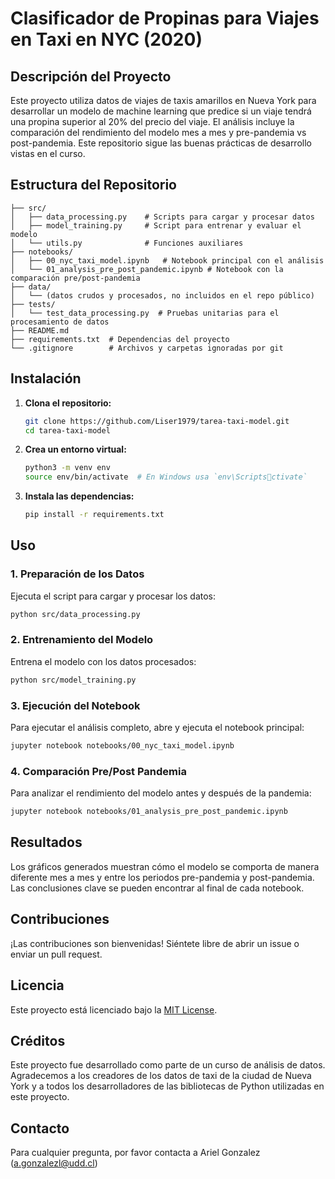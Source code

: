 # Clasificador de Propinas para Viajes en Taxi en NYC (2020)

## Descripción del Proyecto

Este proyecto utiliza datos de viajes de taxis amarillos en Nueva York para desarrollar un modelo de machine learning que predice si un viaje tendrá una propina superior al 20% del precio del viaje. El análisis incluye la comparación del rendimiento del modelo mes a mes y pre-pandemia vs post-pandemia. Este repositorio sigue las buenas prácticas de desarrollo vistas en el curso.

## Estructura del Repositorio

```
├── src/
│   ├── data_processing.py    # Scripts para cargar y procesar datos
│   ├── model_training.py     # Script para entrenar y evaluar el modelo
│   └── utils.py              # Funciones auxiliares
├── notebooks/
│   ├── 00_nyc_taxi_model.ipynb   # Notebook principal con el análisis
│   └── 01_analysis_pre_post_pandemic.ipynb # Notebook con la comparación pre/post-pandemia
├── data/
│   └── (datos crudos y procesados, no incluidos en el repo público)
├── tests/
│   └── test_data_processing.py  # Pruebas unitarias para el procesamiento de datos
├── README.md
├── requirements.txt  # Dependencias del proyecto
└── .gitignore        # Archivos y carpetas ignoradas por git
```

## Instalación

1. **Clona el repositorio:**
   ```bash
   git clone https://github.com/Liser1979/tarea-taxi-model.git
   cd tarea-taxi-model
   ```

2. **Crea un entorno virtual:**
   ```bash
   python3 -m venv env
   source env/bin/activate  # En Windows usa `env\Scriptsctivate`
   ```

3. **Instala las dependencias:**
   ```bash
   pip install -r requirements.txt
   ```

## Uso

### 1. Preparación de los Datos

Ejecuta el script para cargar y procesar los datos:

```bash
python src/data_processing.py
```

### 2. Entrenamiento del Modelo

Entrena el modelo con los datos procesados:

```bash
python src/model_training.py
```

### 3. Ejecución del Notebook

Para ejecutar el análisis completo, abre y ejecuta el notebook principal:

```bash
jupyter notebook notebooks/00_nyc_taxi_model.ipynb
```

### 4. Comparación Pre/Post Pandemia

Para analizar el rendimiento del modelo antes y después de la pandemia:

```bash
jupyter notebook notebooks/01_analysis_pre_post_pandemic.ipynb
```

## Resultados

Los gráficos generados muestran cómo el modelo se comporta de manera diferente mes a mes y entre los periodos pre-pandemia y post-pandemia. Las conclusiones clave se pueden encontrar al final de cada notebook.

## Contribuciones

¡Las contribuciones son bienvenidas! Siéntete libre de abrir un issue o enviar un pull request.

## Licencia

Este proyecto está licenciado bajo la [MIT License](LICENSE).

## Créditos

Este proyecto fue desarrollado como parte de un curso de análisis de datos. Agradecemos a los creadores de los datos de taxi de la ciudad de Nueva York y a todos los desarrolladores de las bibliotecas de Python utilizadas en este proyecto.


## Contacto

Para cualquier pregunta, por favor contacta a Ariel Gonzalez (a.gonzalezl@udd.cl)
